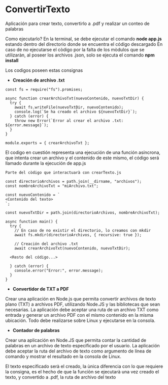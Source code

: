 # ConvertirTexto
Aplicación para crear texto, convertirlo a .pdf y realizar un conteo de palabras

Como ejecutarlo?
En la terminal, se debe ejecutar el comando **node app.js** estando dentro del directorio donde se encuentra el código descargado
En caso de no ejecutarse el còdigo por la falta de los mòdulos que se utilizaràn, al poseer los archivos .json, solo se ejecuta el comando **npm install**

Los codigos poseen estas consignas

- **Creación de archivo .txt**

```
const fs = require("fs").promises;

async function crearArchivoTxt(nuevoContenido, nuevoTxtDir) {
  try {
    await fs.writeFile(nuevoTxtDir, nuevoContenido);
    console.log(`Se ha creado el archivo ${nuevoTxtDir}`);
  } catch (error) {
    throw new Error(`Error al crear el archivo .txt: ${error.message}`);
  }
}

module.exports = { crearArchivoTxt };

```

El codigo en cuestión representa una ejecución de una función asíncrona, que intenta crear un archivo y el contenido de este mismo, el código será llamado durante la ejecución de app.js

```
Parte del còdigo que interactuarà con crearTexto.js

const directorioArchivos = path.join(__dirname, "archivos");
const nombreArchivoTxt = "miArchivo.txt"; 

const nuevoContenido = `
<Contenido del texto>
`;

const nuevoTxtDir = path.join(directorioArchivos, nombreArchivoTxt);

async function main() {
  try {
    // En caso de no existir el directorio, lo creamos con mkdir
    await fs.mkdir(directorioArchivos, { recursive: true });

    // Creación del archivo .txt
    await crearArchivoTxt(nuevoContenido, nuevoTxtDir);

  <Resto del código...>

  } catch (error) {
    console.error("Error:", error.message);
  }
}

```

- **Convertidor de TXT a PDF**

Crear una aplicación en Node.js que permita convertir archivos de texto plano (TXT) a
archivos PDF, utilizando Node.JS y las bibliotecas que sean necesarias. La aplicación debe
aceptar una ruta de un archivo TXT como entrada y generar un archivo PDF con el mismo
contenido en la misma ubicación. Todo debe realizarse sobre Linux y ejecutarse en la
consola.


- **Contador de palabras**

Crear una aplicación en Node.JS que permita contar la cantidad de palabras en un archivo de
texto especificado por el usuario. La aplicación debe aceptar la ruta del archivo de texto
como argumento de línea de comando y mostrar el resultado en la consola de Linux.

El texto especificado serà el creado, la ùnica diferencia con lo que requiere la consigna, es el hecho de que la funciòn se ejecutarà una vez creado el texto, y convertido a .pdf, la ruta de archivo del texto 
